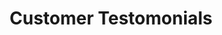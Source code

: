 ---
title: Customer Testomonials
image: images/lake.jpg
blocks:
- template: block-video
  intro: Customer Testomonials
  heading: What Our Customers Are Saying
  items:
    - video: 'https://player.vimeo.com/video/318093849'
    - video: 'https://player.vimeo.com/video/318093745'

---